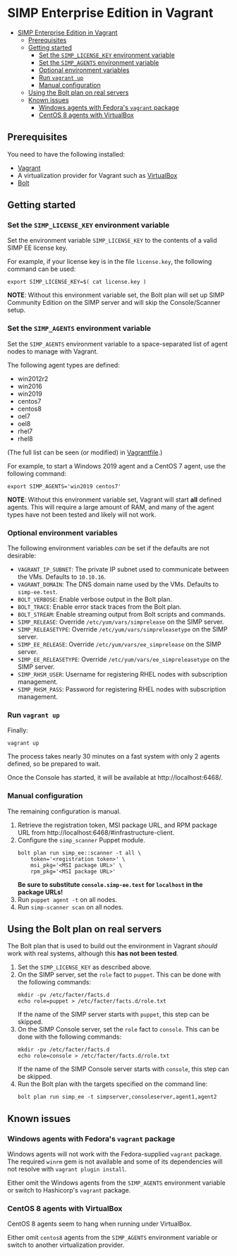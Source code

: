 # SIMP Enterprise Edition in Vagrant

- [SIMP Enterprise Edition in Vagrant](#simp-enterprise-edition-in-vagrant)
  - [Prerequisites](#prerequisites)
  - [Getting started](#getting-started)
    - [Set the `SIMP_LICENSE_KEY` environment variable](#set-the-simp_license_key-environment-variable)
    - [Set the `SIMP_AGENTS` environment variable](#set-the-simp_agents-environment-variable)
    - [Optional environment variables](#optional-environment-variables)
    - [Run `vagrant up`](#run-vagrant-up)
    - [Manual configuration](#manual-configuration)
  - [Using the Bolt plan on real servers](#using-the-bolt-plan-on-real-servers)
  - [Known issues](#known-issues)
    - [Windows agents with Fedora's `vagrant` package](#windows-agents-with-fedoras-vagrant-package)
    - [CentOS 8 agents with VirtualBox](#centos-8-agents-with-virtualbox)

## Prerequisites

You need to have the following installed:

* [Vagrant](https://www.vagrantup.com/downloads)
* A virtualization provider for Vagrant such as [VirtualBox](https://www.virtualbox.org/wiki/Downloads)
* [Bolt](https://puppet.com/docs/bolt/latest/bolt_installing.html)

## Getting started

### Set the `SIMP_LICENSE_KEY` environment variable

Set the environment variable `SIMP_LICENSE_KEY` to the contents of a valid SIMP
EE license key.

For example, if your license key is in the file `license.key`, the following
command can be used:

```
export SIMP_LICENSE_KEY=$( cat license.key )
```

**NOTE**: Without this environment variable set, the Bolt plan will set up SIMP
Community Edition on the SIMP server and will skip the Console/Scanner setup.

### Set the `SIMP_AGENTS` environment variable

Set the `SIMP_AGENTS` environment variable to a space-separated list of agent
nodes to manage with Vagrant.

The following agent types are defined:

* win2012r2
* win2016
* win2019
* centos7
* centos8
* oel7
* oel8
* rhel7
* rhel8

(The full list can be seen (or modified) in [Vagrantfile](./Vagrantfile).)

For example, to start a Windows 2019 agent and a CentOS 7 agent, use the following command:

```
export SIMP_AGENTS='win2019 centos7'
```

**NOTE**: Without this environment variable set, Vagrant will start **all** defined agents.  This will require a large amount of RAM, and many of the agent types have not been tested and likely will not work.

### Optional environment variables

The following environment variables *can* be set if the defaults are not desirable:

* `VAGRANT_IP_SUBNET`: The private IP subnet used to communicate between the
    VMs.  Defaults to `10.10.16`.
* `VAGRANT_DOMAIN`: The DNS domain name used by the VMs.  Defaults to
    `simp-ee.test`.
* `BOLT_VERBOSE`: Enable verbose output in the Bolt plan.
* `BOLT_TRACE`: Enable error stack traces from the Bolt plan.
* `BOLT_STREAM`: Enable streaming output from Bolt scripts and commands.
* `SIMP_RELEASE`: Override `/etc/yum/vars/simprelease` on the SIMP server.
* `SIMP_RELEASETYPE`: Override `/etc/yum/vars/simpreleasetype` on the SIMP server.
* `SIMP_EE_RELEASE`: Override `/etc/yum/vars/ee_simprelease` on the SIMP server.
* `SIMP_EE_RELEASETYPE`: Override `/etc/yum/vars/ee_simpreleasetype` on the SIMP server.
* `SIMP_RHSM_USER`: Username for registering RHEL nodes with subscription management.
* `SIMP_RHSM_PASS`: Password for registering RHEL nodes with subscription management.

### Run `vagrant up`

Finally:

```
vagrant up
```

The process takes nearly 30 minutes on a fast system with only 2 agents defined,
so be prepared to wait.

Once the Console has started, it will be available at http://localhost:6468/.

### Manual configuration

The remaining configuration is manual.

1. Retrieve the registration token, MSI package URL, and RPM package URL from http://localhost:6468/#infrastructure-client.
2. Configure the `simp_scanner` Puppet module.
    ```
    bolt plan run simp_ee::scanner -t all \
        token='<registration token>' \
        msi_pkg='<MSI package URL>' \
        rpm_pkg='<MSI package URL>'
    ```
    **Be sure to substitute `console.simp-ee.test` for `localhost` in the package URLs!**
3. Run `puppet agent -t` on all nodes.
4. Run `simp-scanner scan` on all nodes.

## Using the Bolt plan on real servers

The Bolt plan that is used to build out the environment in Vagrant *should* work with real systems, although this **has not been tested**.

1. Set the `SIMP_LICENSE_KEY` as described above.
2. On the SIMP server, set the `role` fact to `puppet`.
    This can be done with the following commands:
    ```
    mkdir -pv /etc/facter/facts.d
    echo role=puppet > /etc/facter/facts.d/role.txt
    ```
    If the name of the SIMP server starts with `puppet`, this step can be skipped.
3. On the SIMP Console server, set the `role` fact to `console`.
    This can be done with the following commands:
    ```
    mkdir -pv /etc/facter/facts.d
    echo role=console > /etc/facter/facts.d/role.txt
    ```
    If the name of the SIMP Console server starts with `console`, this step can be skipped.
4. Run the Bolt plan with the targets specified on the command line:
    ```
    bolt plan run simp_ee -t simpserver,consoleserver,agent1,agent2
    ```

## Known issues

### Windows agents with Fedora's `vagrant` package

Windows agents will not work with the Fedora-supplied `vagrant` package.  The
required `winrm` gem is not available and some of its dependencies will not
resolve with `vagrant plugin install`.

Either omit the Windows agents from the `SIMP_AGENTS` environment variable or
switch to Hashicorp's `vagrant` package.

### CentOS 8 agents with VirtualBox

CentOS 8 agents seem to hang when running under VirtualBox.

Either omit `centos8` agents from the `SIMP_AGENTS` environment variable or
switch to another virtualization provider.
